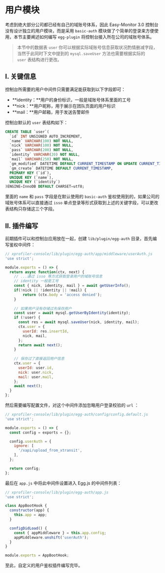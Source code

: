 # 用户模块

考虑到绝大部分公司都已经有自己的域账号体系，因此 Easy-Monitor 3.0 控制台没有设计独立的用户模块，而是采用 `basic-auth` 模块做了个简单的登录来方便使用，本节主要阐述如何编写 `egg-plugin` 将控制台接入所在公司的域账号体系。

> 本节中的数据表 `user` 你可以根据实际域账号信息获取状况酌情删减字段，当然于此同时下文中提到的 `mysql.saveUser` 方法也需要根据实际的 `user` 表结构进行更改。


## I. 关键信息
控制台所需要的用户中间件只需要满足能获取到以下字段即可：

- **identity：**用户的身份标识，一般是域账号体系里面的工号
- **nick：**用户昵称，用于展示在团队页面的用户标识
- **mail：**用户邮箱，用于发送告警邮件

控制台默认的 `user` 表结构如下：

```sql
CREATE TABLE `user`(
  `id` INT UNSIGNED AUTO_INCREMENT,
  `name` VARCHAR(100) NOT NULL,
  `nick` VARCHAR(100) NOT NULL,
  `pass` VARCHAR(200) NOT NULL,
  `identity` VARCHAR(20) NOT NULL,
  `mail` VARCHAR(250) NOT NULL,
  `gm_modified` DATETIME DEFAULT CURRENT_TIMESTAMP ON UPDATE CURRENT_TIMESTAMP,
  `gm_create` DATETIME DEFAULT CURRENT_TIMESTAMP,
  PRIMARY KEY (`id`),
  UNIQUE KEY (`name`),
  UNIQUE KEY (`identity`)
)ENGINE=InnoDB DEFAULT CHARSET=utf8;
```

里面的 `name` 和 `pass` 字段是在默认使用的 `basic-auth` 鉴权使用到的，如果公司的域账号体系可以直接通过 `isso` 单点登录等形式获取到上述的关键字段，可以更改表结构只存储这三个字段。


## II. 插件编写
前期插件可以和控制台应用放在一起，创建 `lib/plugin/egg-auth` 目录，首先编写鉴权中间件：

```javascript
// xprofiler-console/lib/plugin/egg-auth/app/middleware/userAuth.js
'use strict';

module.exports = () => {
  return async function(ctx, next) {
  	// ...通过 isso 等方式获取登录用户的域账号信息
    // identity 一般是工号
    const { nick, identity, mail } = await getUserInfo();
    if(!nick || !identity || !mail) {
    	return (ctx.body = 'access denied');
    }
    
    // 如果用户没有存储过先保存用户
    const user = await mysql.getUserByIdentity(identity);
    if (!user) {
      const res = await mysql.saveUser(nick, identity, mail);
      ctx.user = {
        userId: res.insertId,
        nick, mail,
      };
      return await next();
    }
    
    // 保存过了直接返回用户信息
    ctx.user = {
      userId: user.id,
      nick: user.nick,
      mail: user.mail,
    };
    await next();
  }
};
```

然后需要编写配置文件，对这个中间件添加忽略用户登录校验的 `url` ：

```javascript
// xprofiler-console/lib/plugin/egg-auth/config/config.default.js
'use strict';

module.exports = () => {
  const config = exports = {};

  config.userAuth = {
    ignore: [
      '/xapi/upload_from_xtransit',
    ],
  };

  return config;
};
```

最后在 `app.js` 中将此中间件设置进入 Egg.js 的中间件列表：

```javascript
// xprofiler-console/lib/plugin/egg-auth/app.js
'use strict';

class AppBootHook {
  constructor(app) {
    this.app = app;
  }

  configDidLoad() {
    const { appMiddleware } = this.app.config;
    appMiddleware.unshift('userAuth');
  }
}

module.exports = AppBootHook;
```

至此，自定义的用户鉴权插件编写完毕。
